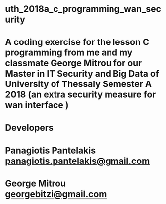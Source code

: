 # uth_2018a_c_programming_wan_security
# A coding exercise for the lesson C programming from me and my classmate George Mitrou for our Master in IT Security and Big Data of University of Thessaly Semester A 2018  (an extra security measure for wan interface ) 
# Developers
# Panagiotis Pantelakis panagiotis.pantelakis@gmail.com
# George Mitrou georgebitzi@gmail.com
